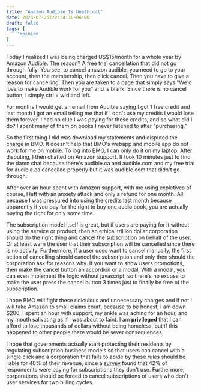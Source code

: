 ```yaml
---
title: "Amazon Audible Is Unethical"
date: 2023-07-25T22:54:36-04:00
draft: false
tags: [
    'opinion'
]
---
```


Today I realized I was being charged US$15/month for a whole year by Amazon Audible. The reason? A free trial cancellation that did not go through fully.
You see, to cancel amazon audible, you need to go to your account, then the membership, then click cancel. Then you have to give a reason for cancelling.
Then you are taken to a page that simply says "We'd love to make Audible work for you" and is blank. Since there is no cancel button, I simply ctrl + w'd and left.

For months I would get an email from Audible saying I got 1 free credit and last month I got an email telling me that if I don't use my credits I would lose them forever.
I had no clue I was paying for these credits, and so what did I do? I spent many of them on books I never listened to after "purchasing."

So the first thing I did was download my statements and disputed the charge in BMO. It doesn't help that BMO's webapp and mobile app do not work for me on mobile.
To log into BMO, I can only do it on my laptop. After disputing, I then chatted on Amazon support. It took 10 minutes just to find the damn chat because there's audible.ca and audible.com and
my free trial for audible.ca cancelled properly but it was audible.com that didn't go through.

After over an hour spent with Amazon support, with me using expletives of course, I left with an anxiety attack and only a refund for one month. All because I was pressured into using the credits last month because apparently if you pay for the right to buy one audio book, you are actually buying the right for only some time.

The subscription model itself is great, but if users are paying for it without using the service or product, then an ethical trillion dollar corporation should do the right thing and cancel the subscription on behalf of the user. Or at least warn the user that their subscription will be cancelled since there is no activity. Furthermore, if a user does want to cancel manually, the first action of cancelling should cancel the subscription and only then should the corporation ask for reasons why. If you want to show users promotions, then make the cancel button an accordion or
a modal. With a modal, you can even implement the logic without javascript, so there's no excuse to make the user press the cancel button 3 times just to finally be free of the subscription.

I hope BMO will fight these ridiculous and unnecessary charges and if not I will take Amazon to small claims court, because to be honest; I am down $200, I spent an hour with support, my ankle was aching for an hour, and my mouth salivating as if I was about to faint. I am **privileged** that I can afford to lose thousands of dollars without being homeless, but if this happened to other people there would be sever consequences.

I hope that governments actually start protecting their residents by regulating subscription business models so that users can cancel with a single click and a corporation that fails to abide by these rules should be liable for 40% of their revenue, since a [survey](https://abc11.com/subscription-not-using-still-paying-didnt-cancel-after-free-trial/12224628/) found that 42% of respondents were paying for subscriptions they don't use. Furthermore, corporations should be forced to cancel subscriptions of users who don't user services for two billing cycles.
